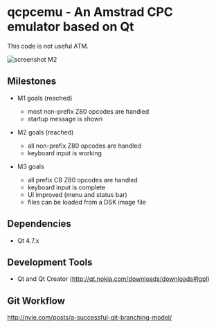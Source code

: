qcpcemu - An Amstrad CPC emulator based on Qt
=============================================

This code is not useful ATM.

![screenshot M2](https://github.com/cloose/qcpcemu/tree/develop/images/qcpcemu-M2.png)

Milestones
----------

* M1 goals (reached)

  * most non-prefix Z80 opcodes are handled
  * startup message is shown

* M2 goals (reached)

  * all non-prefix Z80 opcodes are handled
  * keyboard input is working

* M3 goals

  * all prefix CB Z80 opcodes are handled
  * keyboard input is complete
  * UI improved (menu and status bar)
  * files can be loaded from a DSK image file
  
Dependencies
------------

* Qt 4.7.x

Development Tools
-----------------

* Qt and Qt Creator (http://qt.nokia.com/downloads/downloads#lgpl)

Git Workflow
------------

http://nvie.com/posts/a-successful-git-branching-model/
